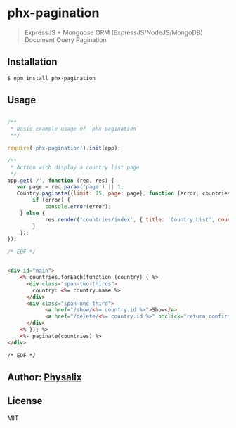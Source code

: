 # phx-pagination

> ExpressJS + Mongoose ORM (ExpressJS/NodeJS/MongoDB) Document Query Pagination

## Installation

```bash
$ npm install phx-pagination
```

## Usage 

```javascript

/**
 * basic example usage of `phx-pagination`
 **/

require('phx-pagination').init(app);

/** 
 * Action wich display a country list page
 */	
app.get('/', function (req, res) {
   var page = req.param('page') || 1;
   Country.paginate({limit: 15, page: page}, function (error, countries) {
		if (error) {
			console.error(error);
  	} else {
 			res.render('countries/index', { title: 'Country List', countries: countries });		
		}
	});
});

/* EOF */

```

```html

<div id="main">
	<% countries.forEach(function (country) { %>
	  <div class="span-two-thirds">
	    country: <%= country.name %> 
	  </div>
	  <div class="span-one-third">
			<a href="/show/<%= country.id %>">Show</a>
			<a href="/delete/<%= country.id %>" onclick="return confirm('Are you sure you want to delete?')">Delete</a>
	  </div>
	<% }); %>
	<%- paginate(countries) %>
</div>

/* EOF */

```

## Author: [Physalix][0]

[0]: http://www.physalix.com/

## License

MIT